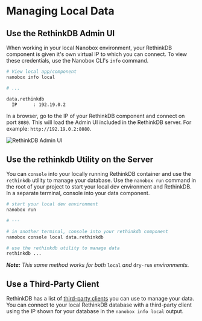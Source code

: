 # Managing Local Data

## Use the RethinkDB Admin UI
When working in your local Nanobox environment, your RethinkDB component is given it's own virtual IP to which you can connect. To view these credentials, use the Nanobox CLI's `info` command.

```bash
# View local app/component
nanobox info local

# ...

data.rethinkdb
  IP      : 192.19.0.2

```

In a browser, go to the IP of your RethinkDB component and connect on port `8080`. This will load the Admin UI included in the RethinkDB server. For example: `http://192.19.0.2:8080`.

![RethinkDB Admin UI](/assets/rethinkdb/rethinkdb-ui-local.png)

## Use the rethinkdb Utility on the Server
You can `console` into your locally running RethinkDB container and use the `rethinkdb` utility to manage your database. Use the `nanobox run` command in the root of your project to start your local dev environment and RethinkDB. In a separate terminal, console into your data component.

```bash
# start your local dev environment
nanobox run

# ---

# in another terminal, console into your rethinkdb component
nanobox console local data.rethinkdb

# use the rethinkdb utility to manage data
rethinkdb ...
```

_**Note:** This same method works for both_ `local` _and_ `dry-run` _environments._

## Use a Third-Party Client
RethinkDB has a list of [third-party clients](https://www.rethinkdb.com/docs/third-party-admin-tools/) you can use to manage your data. You can connect to your local RethinkDB database with a third-party client using the IP shown for your database in the `nanobox info local` output.
